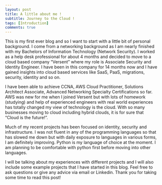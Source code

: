 ```yaml
---
layout: post
title: A little about me !
subtitle: Journey to the Cloud !
tags: [Introduction]
comments: true
---
```


This is my first ever blog and so I want to start with a little bit of personal background. I come from a networking background as I am nearly finished with my Bachelors of Information Technology (Network Security). I worked as a help desk professional for about 4 months and decided to move to a cloud based company “Versent” where my role is Associate Security and Identity Engineer. I have been in this company for 14 months now and I have gained insights  into cloud based services like SaaS, PaaS, migrations, security, identity and so on.

I have been able to achieve CCNA, AWS Cloud Practitioner, Solutions Architect Associate, Advanced Networking Specialty Certifications so far. AWS was new for me when I joined Versent but with lots of homework (studying) and help of experienced engineers with real world experiences has totally changed my view of technology is the cloud. With so many businesses moving to cloud including hybrid clouds, it is for sure that “Cloud is the future!”.

Much of my recent projects has been focused on identity, security and infrastructure. I was not fluent in any of the programming languages so that has slowed me down but with daily exposure to languages in various forms, I am definitely improving. Python is my language of choice at the moment. I am planning to be comfortable with python first before moving into other languages.

I will be talking about my experiences with different projects and I will also include some example projects that I have started in this blog. Feel free to ask questions or give any advice via email or Linkedin. Thank you for taking some time to read this post!
